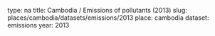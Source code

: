 type: na
title: Cambodia / Emissions of pollutants (2013)
slug: places/cambodia/datasets/emissions/2013
place: cambodia
dataset: emissions
year: 2013
